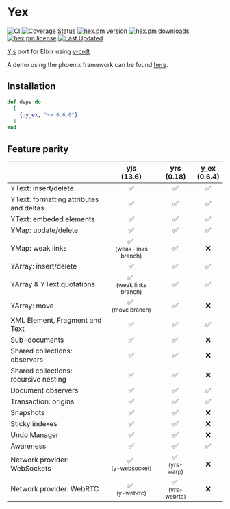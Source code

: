 # Yex

[![CI](https://github.com/satoren/y_ex/actions/workflows/elixir.yml/badge.svg)](https://github.com/satoren/y_ex/actions/workflows/elixir.yml)
[![Coverage Status](https://coveralls.io/repos/satoren/y_ex/badge.svg?branch=main)](https://coveralls.io/r/satoren/y_ex?branch=master)
[![hex.pm version](https://img.shields.io/hexpm/v/y_ex.svg)](https://hex.pm/packages/y_ex)
[![hex.pm downloads](https://img.shields.io/hexpm/dt/y_ex.svg)](https://hex.pm/packages/y_ex)
[![hex.pm license](https://img.shields.io/hexpm/l/y_ex.svg)](https://github.com/satoren/y_ex/blob/master/LICENSE)
[![Last Updated](https://img.shields.io/github/last-commit/satoren/y_ex.svg)](https://github.com/satoren/y_ex/commits/master)

[Yjs](https://yjs.dev/) port for Elixir using [y-crdt](https://github.com/y-crdt/y-crdt)


A demo using the phoenix framework can be found [here](https://github.com/satoren/y-phoenix-channel).

## Installation

```elixir
def deps do
  [
    {:y_ex, "~> 0.6.0"}
  ]
end
```


## Feature parity


|                                         |                  yjs <br/>(13.6)                  |               yrs<br/>(0.18)               |                y_ex<br/>(0.6.4)               | 
|-----------------------------------------|:-------------------------------------------------:|:------------------------------------------:|:------------------------------------------:|
| YText: insert/delete                    |                     &#x2705;                      |                  &#x2705;                  |                  &#x2705;                  |
| YText: formatting attributes and deltas |                     &#x2705;                      |                  &#x2705;                  |                  &#x2705;                  |
| YText: embeded elements                 |                     &#x2705;                      |                  &#x2705;                  |                  &#x2705;                  |
| YMap: update/delete                     |                     &#x2705;                      |                  &#x2705;                  |                  &#x2705;                  |
| YMap: weak links                        | &#x2705; <br/> <small>(weak-links branch)</small> |                  &#x2705;                  |                  &#x274C;                  |
| YArray: insert/delete                   |                     &#x2705;                      |                  &#x2705;                  |                  &#x2705;                  |
| YArray & YText quotations               | &#x2705; <br/> <small>(weak links branch)</small> |                  &#x2705;                  |                  &#x2705;                  |
| YArray: move                            |    &#x2705; <br/> <small>(move branch)</small>    |                  &#x2705;                  |                  &#x274C;                  |
| XML Element, Fragment and Text          |                     &#x2705;                      |                  &#x2705;                  |                  &#x2705;                  |
| Sub-documents                           |                     &#x2705;                      |                  &#x2705;                  |                  &#x274C;                  |
| Shared collections: observers           |                     &#x2705;                      |                  &#x2705;                  |                  &#x274C;                  |
| Shared collections: recursive nesting   |                     &#x2705;                      |                  &#x2705;                  |                  &#x274C;                  |
| Document observers                      |                     &#x2705;                      |                  &#x2705;                  |                  &#x2705;                  |
| Transaction: origins                    |                     &#x2705;                      |                  &#x2705;                  |                  &#x2705;                  |
| Snapshots                               |                     &#x2705;                      |                  &#x2705;                  |                  &#x274C;                  |
| Sticky indexes                          |                     &#x2705;                      |                  &#x2705;                  |                  &#x274C;                  |
| Undo Manager                            |                     &#x2705;                      |                  &#x2705;                  |                  &#x274C;                  |
| Awareness                               |                     &#x2705;                      |                  &#x2705;                  |                  &#x2705;                  |
| Network provider: WebSockets            |    &#x2705; <br/> <small>(y-websocket)</small>    |  &#x2705; <br/> <small>(yrs-warp)</small>  |                  &#x274C;                  |
| Network provider: WebRTC                |     &#x2705; <br/> <small>(y-webrtc)</small>      | &#x2705; <br/> <small>(yrs-webrtc)</small> |                  &#x274C;                  |



